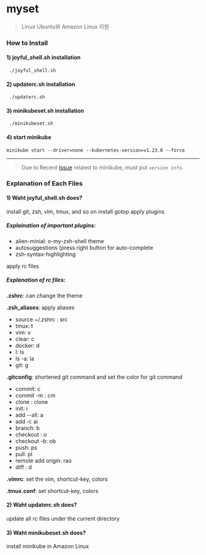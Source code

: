 # myset

> Linux Ubuntu와 Amazon Linux 지원 

### How to Install

#### 1) joyful_shell.sh installation
` ./joyful_shell.sh`

#### 2) updaterc.sh installation
` ./updaterc.sh`

#### 3) minikubeset.sh installation
` ./minikubeset.sh`

#### 4) start minikube
`minikube start --driver=none --kubernetes-version=v1.23.0 --force`

---

> Due to Recent [issue](https://github.com/kubernetes/minikube/issues/14724) related to minikube, must put `version info`.

### Explanation of Each Files

#### 1) Waht joyful_shell.sh does?

install git, zsh, vim, tmux, and so on
install gotop
apply plugins 

##### Explaination of important plugins:
- alien-minial: o-my-zsh-shell theme
- autosuggestions (press right button for auto-complete
- zsh-syntax-highlighting

apply rc files
##### Explanation of rc files:
**.zshrc**: can change the theme

**.zsh_aliases**: apply aliases 
  - source ~/.zshrc : src
  - tmux: t
  - vim: v
  - clear: c
  - docker: d
  - l: ls
  - ls -a: la
  - git: g

**.gitconfig**: shortened git command and set the color for git command

  - commit: c
  - commit -m :  cm
  - clone : clone
  - init: i
  - add --all: a
  - add -i: ai
  - branch: b
  - checkout : o
  - checkout -b: ob
  - push: ps
  - pull: pl
  - remote add origin: rao
  - diff : d 

**.vimrc**: set the vim, shortcut-key, colors

**.tmux.conf**: set shortcut-key, colors

#### 2) Waht updaterc.sh does?
update all rc files under the current directory

#### 3) Waht minikubeset.sh does?
install minikube in Amazon Linux

